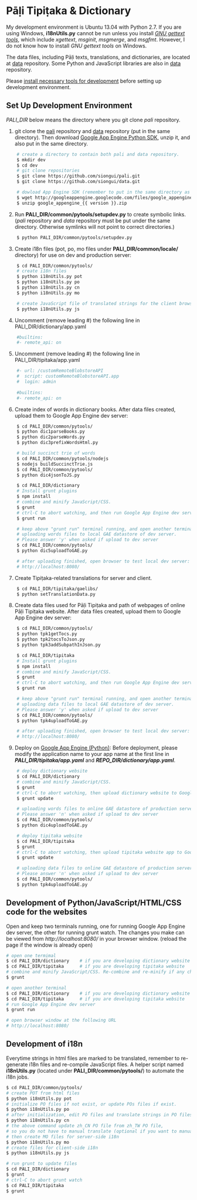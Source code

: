# Pāḷi Tipiṭaka & Dictionary

My development environment is Ubuntu 13.04 with Python 2.7. If you are using Windows, <strong>i18nUtils.py</strong> cannot be run unless you install <em><a href="http://www.gnu.org/software/gettext/">GNU gettext tools</a></em>, which include <em>xgettext</em>, <em>msginit</em>, <em>msgmerge</em>, and <em>msgfmt</em>. However, I do not know how to install <em>GNU gettext tools</em> on Windows.

The data files, including Pāḷi texts, translations, and dictionaries, are located at [data](https://github.com/siongui/data) repository. Some Python and JavaScript libraries are also in [data](https://github.com/siongui/data) repository.

Please [install necessary tools for development](INSTALL_GAE.md) before setting up development environment.

## Set Up Development Environment

<i>PALI_DIR</i> below means the directory where you git clone <em>pali</em> repository.

1. git clone the [pali](https://github.com/siongui/pali) repository and [data](https://github.com/siongui/data) repository (put in the same directory). Then download [Google App Engine Python SDK](https://developers.google.com/appengine/downloads#Google_App_Engine_SDK_for_Python), unzip it, and also put in the same directory.
```bash
    # create a directory to contain both pali and data repository.
    $ mkdir dev
    $ cd dev
    # git clone repositories
    $ git clone https://github.com/siongui/pali.git
    $ git clone https://github.com/siongui/data.git

    # dowload App Engine SDK (remember to put in the same directory as git repositories)
    $ wget http://googleappengine.googlecode.com/files/google_appengine_{{ version }}.zip
    $ unzip google_appengine_{{ version }}.zip
```

2. Run <b>PALI_DIR/common/pytools/setupdev.py</b> to create symbolic links. (<em>pali</em> repository and <em>data</em> repository must be put under the same directory. Otherwise symlinks will not point to correct directories.)
```bash
    $ python PALI_DIR/common/pytools/setupdev.py
```

3. Create i18n files (pot, po, mo files under <strong>PALI_DIR/common/locale/</strong> directory) for use on dev and production server:
```bash
    $ cd PALI_DIR/common/pytools/
    # create i18n files
    $ python i18nUtils.py pot
    $ python i18nUtils.py po
    $ python i18nUtils.py cn
    $ python i18nUtils.py mo

    # create JavaScript file of translated strings for the client browser
    $ python i18nUtils.py js
```

4. Uncomment (remove leading #) the following line in PALI_DIR/dictionary/app.yaml
```bash
    #builtins:
    #- remote_api: on
```

5. Uncomment (remove leading #) the following line in PALI_DIR/tipitaka/app.yaml
```bash
    #- url: /customRemoteBlobstoreAPI
    #  script: customRemoteBlobstoreAPI.app
    #  login: admin
 
    #builtins:
    #- remote_api: on
```

6. Create index of words in dictionary books.
   After data files created, upload them to Google App Engine dev server:
```bash
    $ cd PALI_DIR/common/pytools/
    $ python dic1parseBooks.py
    $ python dic2parseWords.py
    $ python dic3prefixWordsHtml.py

    # build succinct trie of words
    $ cd PALI_DIR/common/pytools/nodejs
    $ nodejs buildSuccinctTrie.js
    $ cd PALI_DIR/common/pytools/
    $ python dic4jsonToJS.py

    $ cd PALI_DIR/dictionary
    # Install grunt plugins
    $ npm install
    # combine and minify JavaScript/CSS.
    $ grunt
    # ctrl-C to abort watching, and then run Google App Engine dev server.
    $ grunt run

    # keep above "grunt run" terminal running, and open another terminal
    # uploading words files to local GAE datastore of dev server.
    # Please answer 'y' when asked if upload to dev server
    $ cd PALI_DIR/common/pytools/
    $ python dic5uploadToGAE.py

    # after uploading finished, open browser to test local dev server:
    # http://localhost:8080/
```

7. Create Tipiṭaka-related translations for server and client.
```bash
    $ cd PALI_DIR/tipitaka/gaelibs/
    $ python setTranslationData.py
```

8. Create data files used for Pāḷi Tipiṭaka and path of webpages of online Pāḷi Tipiṭaka website.
   After data files created, upload them to Google App Engine dev server:
```bash
    $ cd PALI_DIR/common/pytools/
    $ python tpk1getTocs.py
    $ python tpk2tocsToJson.py
    $ python tpk3addSubpathInJson.py

    $ cd PALI_DIR/tipitaka
    # Install grunt plugins
    $ npm install
    # combine and minify JavaScript/CSS.
    $ grunt
    # ctrl-C to abort watching, and then run Google App Engine dev server.
    $ grunt run

    # keep above "grunt run" terminal running, and open another terminal
    # uploading data files to local GAE datastore of dev server.
    # Please answer 'y' when asked if upload to dev server
    $ cd PALI_DIR/common/pytools/
    $ python tpk4uploadToGAE.py

    # after uploading finished, open browser to test local dev server:
    # http://localhost:8080/
```

9. Deploy on [Google App Engine (Python)](https://developers.google.com/appengine/docs/python/gettingstartedpython27/uploading): Before deployment, please modify the application name to your app name at the first line in <i><b>PALI_DIR/tipitaka/app.yaml</b></i> and <i><b>REPO_DIR/dictionary/app.yaml</b></i>. 
```bash
    # deploy dictionary website
    $ cd PALI_DIR/dictionary
    # combine and minify JavaScript/CSS.
    $ grunt
    # ctrl-C to abort watching, then upload dictionary website to Google App Engine production server.
    $ grunt update

    # uploading words files to online GAE datastore of production server.
    # Please answer 'n' when asked if upload to dev server
    $ cd PALI_DIR/common/pytools/
    $ python dic4uploadToGAE.py

    # deploy tipitaka website
    $ cd PALI_DIR/tipitaka
    $ grunt
    # ctrl-C to abort watching, then upload tipitaka website app to Google App Engine production server.
    $ grunt update

    # uploading data files to online GAE datastore of production server.
    # Please answer 'n' when asked if upload to dev server
    $ cd PALI_DIR/common/pytools/
    $ python tpk4uploadToGAE.py
```

## Development of Python/JavaScript/HTML/CSS code for the websites

Open and keep two terminals running, one for running Google App Engine dev server, the other for running grunt watch. The changes you make can be viewed from <em>http://localhost:8080/</em> in your browser window. (reload the page if the window is already open)

```bash
# open one termimal
$ cd PALI_DIR/dictionary    # if you are developing dictionary website
$ cd PALI_DIR/tipitaka      # if you are developing tipitaka website
# combine and minify JavaScript/CSS. Re-combine and re-minify if any changes made.
$ grunt

# open another terminal
$ cd PALI_DIR/dictionary    # if you are developing dictionary website
$ cd PALI_DIR/tipitaka      # if you are developing tipitaka website
# run Google App Engine dev server
$ grunt run

# open browser window at the following URL
# http://localhost:8080/
```

## Development of i18n

Everytime strings in html files are marked to be translated, remember to re-generate i18n files and re-compile JavaScript files. A helper script named <b>i18nUtils.py</b> (located under <b>PALI_DIR/common/pytools/</b>) to automate the i18n jobs.

```bash
$ cd PALI_DIR/common/pytools/
# create POT from html files
$ python i18nUtils.py pot
# initialize PO files if not exist, or update POs files if exist.
$ python i18nUtils.py po
# after initialization, edit PO files and translate strings in PO files. Then
$ python i18nUtils.py cn
# the above command update zh_CN PO file from zh_TW PO file,
# so you do not have to manual translate (optional if you want to manually translate zh_CN PO file).
# then create MO files for server-side i18n
$ python i18nUtils.py mo
# create files for client-side i18n
$ python i18nUtils.py js

# run grunt to update files
$ cd PALI_DIR/dictionary
$ grunt
# ctrl-C to abort grunt watch
$ cd PALI_DIR/tipitaka
$ grunt
```

